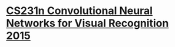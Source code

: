 # [CS231n Convolutional Neural Networks for Visual Recognition 2015](http://cs231n.github.io/assignments2015/assignment3/)
